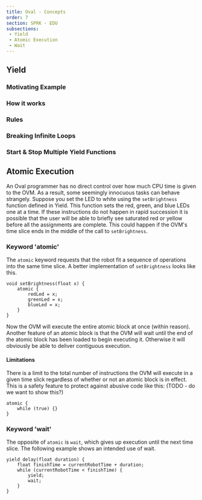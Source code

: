 ```yaml
---
title: Oval - Concepts
order: 7
section: SPRK - EDU
subsections:
 - Yield
 - Atomic Execution
 - Wait
---
```


## Yield
### Motivating Example
### How it works
### Rules
### Breaking Infinite Loops
### Start & Stop Multiple Yield Functions

## Atomic Execution
An Oval programmer has no direct control over how much CPU time is given to the OVM. As a result, some seemingly innocuous tasks can behave strangely. Suppose you set the LED to white using the ```setBrightness``` function defined in Yield.  This function sets the red, green, and blue LEDs one at a time. If these instructions do not happen in rapid succession it is possible that the user will be able to briefly see saturated red or yellow before all the assignments are complete. This could happen if the OVM's time slice ends in the middle of the call to ```setBrightness```.
### Keyword 'atomic'

The ```atomic``` keyword requests that the robot fit a sequence of operations into the same time slice. A better implementation of ```setBrightness``` looks like this.

```
void setBrightness(float x) {
    atomic {
        redLed = x;
        greenLed = x;
        blueLed = x;
    }
}
```

Now the OVM will execute the entire atomic block at once (within reason). Another feature of an atomic block is that the OVM will wait until the end of the atomic block has been loaded to begin executing it. Otherwise it will obviously be able to deliver contiguous execution.

#### Limitations
There is a limit to the total number of instructions the OVM will execute in a given time slick regardless of whether or not an atomic block is in effect. This is a safety feature to protect against abusive code like this:  (TODO - do we want to show this?)

```
atomic {
    while (true) {}
}
```

### Keyword 'wait'
The opposite of ```atomic``` is ```wait```, which gives up execution until the next time slice. The following example shows an intended use of wait.

```
yield delay(float duration) {
    float finishTime = currentRobotTime + duration;
    while (currentRobotTime < finishTime) {
        yield;
        wait;
    }
}
```